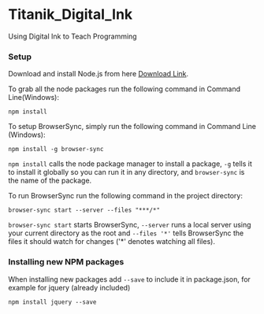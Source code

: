 # Titanik_Digital_Ink
Using Digital Ink to Teach Programming 

### Setup
Download and install Node.js from here [Download Link](https://nodejs.org/en/download/).

To grab all the node packages run the following command in Command Line(Windows):
```
npm install
```

To setup BrowserSync, simply run the following command in Command Line (Windows):
```
npm install -g browser-sync
```
`npm install` calls the node package manager to install a package, `-g` tells it to install it globally so you can 
run it in any directory, and `browser-sync` is the name of the package. 

To run BrowserSync run the following command in the project directory:
```
browser-sync start --server --files "***/*"
```

`browser-sync start` starts BrowserSync, `--server` runs a local server using your current directory as the root and `--files '*'` tells BrowserSync the files it should watch for changes ('*' denotes watching all files). 

### Installing new NPM packages

When installing new packages add `--save` to include it in package.json, for example for jquery (already included)
```
npm install jquery --save
```